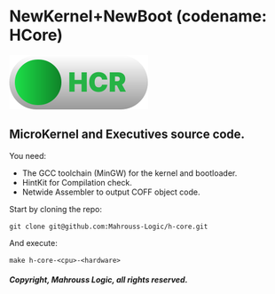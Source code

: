 # NewKernel+NewBoot (codename: HCore)

![Kernel](Meta/HCore.svg)

## MicroKernel and Executives source code.

You need:

- The GCC toolchain (MinGW) for the kernel and bootloader.
- HintKit for Compilation check.
- Netwide Assembler to output COFF object code.

Start by cloning the repo:

```
git clone git@github.com:Mahrouss-Logic/h-core.git
```

And execute:

```
make h-core-<cpu>-<hardware>
```

##### Copyright, Mahrouss Logic, all rights reserved.

